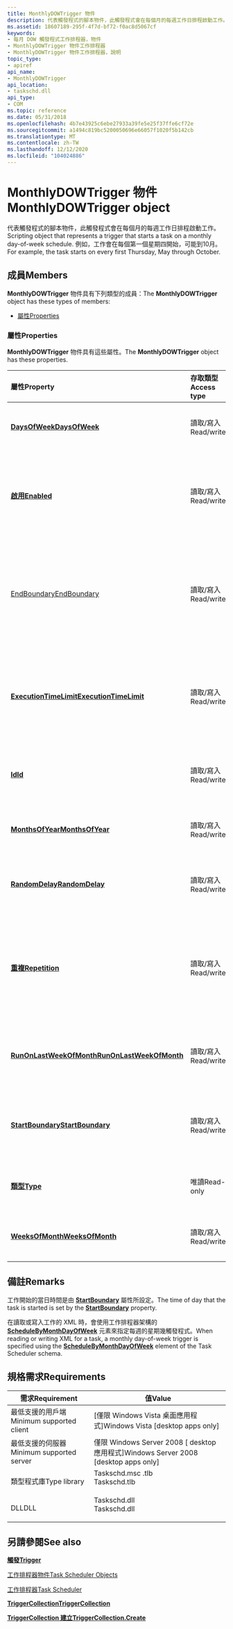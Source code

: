 ```yaml
---
title: MonthlyDOWTrigger 物件
description: 代表觸發程式的腳本物件，此觸發程式會在每個月的每週工作日排程啟動工作。
ms.assetid: 18607189-295f-4f7d-bf72-f0ac8d5067cf
keywords:
- 每月 DOW 觸發程式工作排程器，物件
- MonthlyDOWTrigger 物件工作排程器
- MonthlyDOWTrigger 物件工作排程器，說明
topic_type:
- apiref
api_name:
- MonthlyDOWTrigger
api_location:
- taskschd.dll
api_type:
- COM
ms.topic: reference
ms.date: 05/31/2018
ms.openlocfilehash: 4b7e43925c6ebe27933a39fe5e25f37ffe6cf72e
ms.sourcegitcommit: a1494c819bc5200050696e66057f1020f5b142cb
ms.translationtype: MT
ms.contentlocale: zh-TW
ms.lasthandoff: 12/12/2020
ms.locfileid: "104024886"
---
```

# <a name="monthlydowtrigger-object"></a><span data-ttu-id="b6ca9-106">MonthlyDOWTrigger 物件</span><span class="sxs-lookup"><span data-stu-id="b6ca9-106">MonthlyDOWTrigger object</span></span>

<span data-ttu-id="b6ca9-107">代表觸發程式的腳本物件，此觸發程式會在每個月的每週工作日排程啟動工作。</span><span class="sxs-lookup"><span data-stu-id="b6ca9-107">Scripting object that represents a trigger that starts a task on a monthly day-of-week schedule.</span></span> <span data-ttu-id="b6ca9-108">例如，工作會在每個第一個星期四開始，可能到10月。</span><span class="sxs-lookup"><span data-stu-id="b6ca9-108">For example, the task starts on every first Thursday, May through October.</span></span>

## <a name="members"></a><span data-ttu-id="b6ca9-109">成員</span><span class="sxs-lookup"><span data-stu-id="b6ca9-109">Members</span></span>

<span data-ttu-id="b6ca9-110">**MonthlyDOWTrigger** 物件具有下列類型的成員：</span><span class="sxs-lookup"><span data-stu-id="b6ca9-110">The **MonthlyDOWTrigger** object has these types of members:</span></span>

-   [<span data-ttu-id="b6ca9-111">屬性</span><span class="sxs-lookup"><span data-stu-id="b6ca9-111">Properties</span></span>](#properties)

### <a name="properties"></a><span data-ttu-id="b6ca9-112">屬性</span><span class="sxs-lookup"><span data-stu-id="b6ca9-112">Properties</span></span>

<span data-ttu-id="b6ca9-113">**MonthlyDOWTrigger** 物件具有這些屬性。</span><span class="sxs-lookup"><span data-stu-id="b6ca9-113">The **MonthlyDOWTrigger** object has these properties.</span></span>



| <span data-ttu-id="b6ca9-114">屬性</span><span class="sxs-lookup"><span data-stu-id="b6ca9-114">Property</span></span>                                                                          | <span data-ttu-id="b6ca9-115">存取類型</span><span class="sxs-lookup"><span data-stu-id="b6ca9-115">Access type</span></span>           | <span data-ttu-id="b6ca9-116">Description</span><span class="sxs-lookup"><span data-stu-id="b6ca9-116">Description</span></span>                                                                                                                                                                                 |
|:----------------------------------------------------------------------------------|:----------------------|:--------------------------------------------------------------------------------------------------------------------------------------------------------------------------------------------|
| [<span data-ttu-id="b6ca9-117">**DaysOfWeek**</span><span class="sxs-lookup"><span data-stu-id="b6ca9-117">**DaysOfWeek**</span></span>](monthlydowtrigger-daysofweek.md)<br/>                     | <span data-ttu-id="b6ca9-118">讀取/寫入</span><span class="sxs-lookup"><span data-stu-id="b6ca9-118">Read/write</span></span><br/> | <span data-ttu-id="b6ca9-119">取得或設定工作在一周中的哪幾天執行。</span><span class="sxs-lookup"><span data-stu-id="b6ca9-119">Gets or sets the days of the week during which the task runs.</span></span><br/>                                                                                                                    |
| [<span data-ttu-id="b6ca9-120">**啟用**</span><span class="sxs-lookup"><span data-stu-id="b6ca9-120">**Enabled**</span></span>](trigger-enabled.md)<br/>                                     | <span data-ttu-id="b6ca9-121">讀取/寫入</span><span class="sxs-lookup"><span data-stu-id="b6ca9-121">Read/write</span></span><br/> | <span data-ttu-id="b6ca9-122">繼承自 [**觸發**](trigger.md) 程式物件。</span><span class="sxs-lookup"><span data-stu-id="b6ca9-122">Inherited from the [**Trigger**](trigger.md) object.</span></span> <span data-ttu-id="b6ca9-123">取得或設定布林值，這個值會指出是否已啟用觸發程式。</span><span class="sxs-lookup"><span data-stu-id="b6ca9-123">Gets or sets a Boolean value that indicates whether the trigger is enabled.</span></span><br/>                                                |
| [<span data-ttu-id="b6ca9-124">EndBoundary</span><span class="sxs-lookup"><span data-stu-id="b6ca9-124">EndBoundary</span></span>](trigger-endboundary.md)<br/>                                 | <span data-ttu-id="b6ca9-125">讀取/寫入</span><span class="sxs-lookup"><span data-stu-id="b6ca9-125">Read/write</span></span><br/> | <span data-ttu-id="b6ca9-126">繼承自 [**觸發**](trigger.md) 程式物件。</span><span class="sxs-lookup"><span data-stu-id="b6ca9-126">Inherited from the [**Trigger**](trigger.md) object.</span></span> <span data-ttu-id="b6ca9-127">取得或設定停用觸發程式的日期和時間。</span><span class="sxs-lookup"><span data-stu-id="b6ca9-127">Gets or sets the date and time when the trigger is deactivated.</span></span> <span data-ttu-id="b6ca9-128">觸發程式在停用之後無法啟動工作。</span><span class="sxs-lookup"><span data-stu-id="b6ca9-128">The trigger cannot start the task after it is deactivated.</span></span><br/> |
| [<span data-ttu-id="b6ca9-129">**ExecutionTimeLimit**</span><span class="sxs-lookup"><span data-stu-id="b6ca9-129">**ExecutionTimeLimit**</span></span>](trigger-executiontimelimit.md)<br/>               | <span data-ttu-id="b6ca9-130">讀取/寫入</span><span class="sxs-lookup"><span data-stu-id="b6ca9-130">Read/write</span></span><br/> | <span data-ttu-id="b6ca9-131">繼承自 [**觸發**](trigger.md) 程式物件。</span><span class="sxs-lookup"><span data-stu-id="b6ca9-131">Inherited from the [**Trigger**](trigger.md) object.</span></span> <span data-ttu-id="b6ca9-132">取得或設定允許執行此觸發程式之工作的最大時間量。</span><span class="sxs-lookup"><span data-stu-id="b6ca9-132">Gets or sets the maximum amount of time that the task launched by this trigger is allowed to run.</span></span><br/>                          |
| [<span data-ttu-id="b6ca9-133">**Id**</span><span class="sxs-lookup"><span data-stu-id="b6ca9-133">**Id**</span></span>](/windows/desktop/api/taskschd/nf-taskschd-itrigger-get_id)<br/>                                              | <span data-ttu-id="b6ca9-134">讀取/寫入</span><span class="sxs-lookup"><span data-stu-id="b6ca9-134">Read/write</span></span><br/> | <span data-ttu-id="b6ca9-135">繼承自 [**觸發**](trigger.md) 程式物件。</span><span class="sxs-lookup"><span data-stu-id="b6ca9-135">Inherited from the [**Trigger**](trigger.md) object.</span></span> <span data-ttu-id="b6ca9-136">取得或設定觸發程式的識別碼。</span><span class="sxs-lookup"><span data-stu-id="b6ca9-136">Gets or sets the identifier for the trigger.</span></span><br/>                                                                               |
| [<span data-ttu-id="b6ca9-137">**MonthsOfYear**</span><span class="sxs-lookup"><span data-stu-id="b6ca9-137">**MonthsOfYear**</span></span>](monthlydowtrigger-monthsofyear.md)<br/>                 | <span data-ttu-id="b6ca9-138">讀取/寫入</span><span class="sxs-lookup"><span data-stu-id="b6ca9-138">Read/write</span></span><br/> | <span data-ttu-id="b6ca9-139">取得或設定工作在一年中執行的月份。</span><span class="sxs-lookup"><span data-stu-id="b6ca9-139">Gets or sets the months of the year during which the task runs.</span></span><br/>                                                                                                                  |
| [<span data-ttu-id="b6ca9-140">**RandomDelay**</span><span class="sxs-lookup"><span data-stu-id="b6ca9-140">**RandomDelay**</span></span>](monthlydowtrigger-randomdelay.md)<br/>                   | <span data-ttu-id="b6ca9-141">讀取/寫入</span><span class="sxs-lookup"><span data-stu-id="b6ca9-141">Read/write</span></span><br/> | <span data-ttu-id="b6ca9-142">取得或設定隨機加入至觸發程式開始時間的延遲時間。</span><span class="sxs-lookup"><span data-stu-id="b6ca9-142">Gets or sets a delay time that is randomly added to the start time of the trigger.</span></span><br/>                                                                                               |
| [<span data-ttu-id="b6ca9-143">**重複**</span><span class="sxs-lookup"><span data-stu-id="b6ca9-143">**Repetition**</span></span>](trigger-repetition.md)<br/>                               | <span data-ttu-id="b6ca9-144">讀取/寫入</span><span class="sxs-lookup"><span data-stu-id="b6ca9-144">Read/write</span></span><br/> | <span data-ttu-id="b6ca9-145">繼承自 [**觸發**](trigger.md) 程式物件。</span><span class="sxs-lookup"><span data-stu-id="b6ca9-145">Inherited from the [**Trigger**](trigger.md) object.</span></span> <span data-ttu-id="b6ca9-146">取得或設定工作的執行頻率，以及啟動工作之後重複模式重複的時間長度。</span><span class="sxs-lookup"><span data-stu-id="b6ca9-146">Gets or sets how often the task is run and how long the repetition pattern is repeated after the task is started.</span></span><br/>          |
| [<span data-ttu-id="b6ca9-147">**RunOnLastWeekOfMonth**</span><span class="sxs-lookup"><span data-stu-id="b6ca9-147">**RunOnLastWeekOfMonth**</span></span>](monthlydowtrigger-runonlastweekofmonth.md)<br/> | <span data-ttu-id="b6ca9-148">讀取/寫入</span><span class="sxs-lookup"><span data-stu-id="b6ca9-148">Read/write</span></span><br/> | <span data-ttu-id="b6ca9-149">取得或設定布林值，指出工作會在當月的最後一周執行。</span><span class="sxs-lookup"><span data-stu-id="b6ca9-149">Gets or sets a Boolean value that indicates that the task runs on the last week of the month.</span></span><br/>                                                                                    |
| [<span data-ttu-id="b6ca9-150">**StartBoundary**</span><span class="sxs-lookup"><span data-stu-id="b6ca9-150">**StartBoundary**</span></span>](trigger-startboundary.md)<br/>                         | <span data-ttu-id="b6ca9-151">讀取/寫入</span><span class="sxs-lookup"><span data-stu-id="b6ca9-151">Read/write</span></span><br/> | <span data-ttu-id="b6ca9-152">繼承自 [**觸發**](trigger.md) 程式物件。</span><span class="sxs-lookup"><span data-stu-id="b6ca9-152">Inherited from the [**Trigger**](trigger.md) object.</span></span> <span data-ttu-id="b6ca9-153">取得或設定啟動觸發程式的日期和時間。</span><span class="sxs-lookup"><span data-stu-id="b6ca9-153">Gets or sets the date and time when the trigger is activated.</span></span><br/>                                                              |
| [<span data-ttu-id="b6ca9-154">**類型**</span><span class="sxs-lookup"><span data-stu-id="b6ca9-154">**Type**</span></span>](/windows/desktop/api/taskschd/nf-taskschd-itrigger-get_type)<br/>                                          | <span data-ttu-id="b6ca9-155">唯讀</span><span class="sxs-lookup"><span data-stu-id="b6ca9-155">Read-only</span></span><br/>  | <span data-ttu-id="b6ca9-156">繼承自 [**觸發**](trigger.md) 程式物件。</span><span class="sxs-lookup"><span data-stu-id="b6ca9-156">Inherited from the [**Trigger**](trigger.md) object.</span></span> <span data-ttu-id="b6ca9-157">取得觸發程式的類型。</span><span class="sxs-lookup"><span data-stu-id="b6ca9-157">Gets the type of the trigger.</span></span><br/>                                                                                              |
| [<span data-ttu-id="b6ca9-158">**WeeksOfMonth**</span><span class="sxs-lookup"><span data-stu-id="b6ca9-158">**WeeksOfMonth**</span></span>](monthlydowtrigger-weeksofmonth.md)<br/>                 | <span data-ttu-id="b6ca9-159">讀取/寫入</span><span class="sxs-lookup"><span data-stu-id="b6ca9-159">Read/write</span></span><br/> | <span data-ttu-id="b6ca9-160">取得或設定工作執行的月份周數。</span><span class="sxs-lookup"><span data-stu-id="b6ca9-160">Gets or sets the weeks of the month during which the task runs.</span></span><br/>                                                                                                                  |



 

## <a name="remarks"></a><span data-ttu-id="b6ca9-161">備註</span><span class="sxs-lookup"><span data-stu-id="b6ca9-161">Remarks</span></span>

<span data-ttu-id="b6ca9-162">工作開始的當日時間是由 [**StartBoundary**](trigger-startboundary.md) 屬性所設定。</span><span class="sxs-lookup"><span data-stu-id="b6ca9-162">The time of day that the task is started is set by the [**StartBoundary**](trigger-startboundary.md) property.</span></span>

<span data-ttu-id="b6ca9-163">在讀取或寫入工作的 XML 時，會使用工作排程器架構的 [**ScheduleByMonthDayOfWeek**](taskschedulerschema-schedulebymonthdayofweek-calendartriggertype-element.md) 元素來指定每週的星期幾觸發程式。</span><span class="sxs-lookup"><span data-stu-id="b6ca9-163">When reading or writing XML for a task, a monthly day-of-week trigger is specified using the [**ScheduleByMonthDayOfWeek**](taskschedulerschema-schedulebymonthdayofweek-calendartriggertype-element.md) element of the Task Scheduler schema.</span></span>

## <a name="requirements"></a><span data-ttu-id="b6ca9-164">規格需求</span><span class="sxs-lookup"><span data-stu-id="b6ca9-164">Requirements</span></span>



| <span data-ttu-id="b6ca9-165">需求</span><span class="sxs-lookup"><span data-stu-id="b6ca9-165">Requirement</span></span> | <span data-ttu-id="b6ca9-166">值</span><span class="sxs-lookup"><span data-stu-id="b6ca9-166">Value</span></span> |
|-------------------------------------|-----------------------------------------------------------------------------------------|
| <span data-ttu-id="b6ca9-167">最低支援的用戶端</span><span class="sxs-lookup"><span data-stu-id="b6ca9-167">Minimum supported client</span></span><br/> | <span data-ttu-id="b6ca9-168">\[僅限 Windows Vista 桌面應用程式\]</span><span class="sxs-lookup"><span data-stu-id="b6ca9-168">Windows Vista \[desktop apps only\]</span></span><br/>                                          |
| <span data-ttu-id="b6ca9-169">最低支援的伺服器</span><span class="sxs-lookup"><span data-stu-id="b6ca9-169">Minimum supported server</span></span><br/> | <span data-ttu-id="b6ca9-170">僅限 Windows Server 2008 \[ desktop 應用程式\]</span><span class="sxs-lookup"><span data-stu-id="b6ca9-170">Windows Server 2008 \[desktop apps only\]</span></span><br/>                                    |
| <span data-ttu-id="b6ca9-171">類型程式庫</span><span class="sxs-lookup"><span data-stu-id="b6ca9-171">Type library</span></span><br/>             | <dl> <span data-ttu-id="b6ca9-172"><dt>Taskschd.msc .tlb</dt></span><span class="sxs-lookup"><span data-stu-id="b6ca9-172"><dt>Taskschd.tlb</dt></span></span> </dl> |
| <span data-ttu-id="b6ca9-173">DLL</span><span class="sxs-lookup"><span data-stu-id="b6ca9-173">DLL</span></span><br/>                      | <dl> <span data-ttu-id="b6ca9-174"><dt>Taskschd.dll</dt></span><span class="sxs-lookup"><span data-stu-id="b6ca9-174"><dt>Taskschd.dll</dt></span></span> </dl> |



## <a name="see-also"></a><span data-ttu-id="b6ca9-175">另請參閱</span><span class="sxs-lookup"><span data-stu-id="b6ca9-175">See also</span></span>

<dl> <dt>

[<span data-ttu-id="b6ca9-176">**觸發**</span><span class="sxs-lookup"><span data-stu-id="b6ca9-176">**Trigger**</span></span>](trigger.md)
</dt> <dt>

[<span data-ttu-id="b6ca9-177">工作排程器物件</span><span class="sxs-lookup"><span data-stu-id="b6ca9-177">Task Scheduler Objects</span></span>](task-scheduler-objects.md)
</dt> <dt>

[<span data-ttu-id="b6ca9-178">工作排程器</span><span class="sxs-lookup"><span data-stu-id="b6ca9-178">Task Scheduler</span></span>](task-scheduler-start-page.md)
</dt> <dt>

[<span data-ttu-id="b6ca9-179">**TriggerCollection**</span><span class="sxs-lookup"><span data-stu-id="b6ca9-179">**TriggerCollection**</span></span>](triggercollection.md)
</dt> <dt>

[<span data-ttu-id="b6ca9-180">**TriggerCollection 建立**</span><span class="sxs-lookup"><span data-stu-id="b6ca9-180">**TriggerCollection.Create**</span></span>](triggercollection-create.md)
</dt> </dl>

 

 





